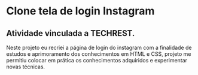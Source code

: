 # Clone tela de login Instagram
## Atividade vinculada a TECHREST.

Neste projeto eu recriei a página de login do instagram com a finalidade de estudos e aprimoramento dos conhecimentos em HTML e CSS, projeto me permitiu colocar em prática os conhecimentos adquiridos e experimentar novas técnicas.
